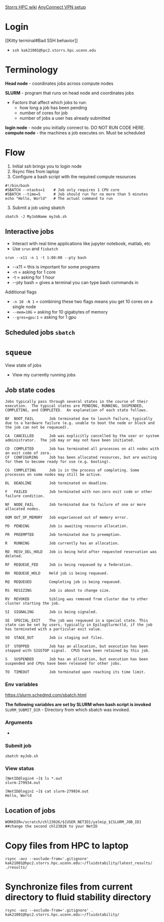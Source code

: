 [Storrs HPC wiki](https://kb.uconn.edu/space/SH/26024084708/Storrs+HPC)
[AnyConnect VPN setup](https://kb.uconn.edu/space/IKB/10907091023/Cisco+AnyConnect+VPN#Red-Hat-Enterprise-Linux-8-Installation-Instructions)

# Login
[[Kitty terminal#Bad SSH behavior]]
- `ssh kak21001@hpc2.storrs.hpc.uconn.edu`
# Terminology
**Head node** - coordinates jobs across compute nodes

**SLURM** - program that runs on head node and coordinates jobs
- Factors that affect which jobs to run:
	- how long a job has been pending
	- number of cores for job
	- number of jobs a user has already submitted

**login node** - node you initially connect to. DO NOT RUN CODE HERE.
**compute node** - the machines a job executes on. Must be scheduled
# Flow
1. Initial ssh brings you to login node
2. Rsync files from laptop
3. Configure a bash script with the required compute resources
```
#!/bin/bash
#SBATCH --ntasks=1    # Job only requires 1 CPU core
#SBATCH --time=5      # Job should run for no more than 5 minutes
echo "Hello, World"   # The actual command to run
```
3. Submit a job using sbatch
```
sbatch -J MyJobName myJob.sh
```
## Interactive jobs
- Interact with real time applications like jupyter notebook, matlab, etc
- Use `srun` and `fisbatch`
```
srun --x11 -n 1 -t 1:00:00 --pty bash
```
- --x11 = this is important for some programs
- -n = asking for 1 core
- -t = asking for 1 hour
- --pty bash = gives a terminal you can type bash commands in

Additional flags
- `-n 10 -N 1` = combining these two flags means you get 10 cores on a single node
- `--mem=10G` = asking for 10 gigabytes of memory
- `--gres=gpu:1` = asking for 1 gpu

## Scheduled jobs `sbatch`

# `squeue`
View state of jobs
- View my currently running jobs

## Job state codes
```
Jobs typically pass through several states in the course of their execution.  The typical states are PENDING, RUNNING, SUSPENDED, COMPLETING, and COMPLETED.  An explanation of each state follows.

BF  BOOT_FAIL       Job terminated due to launch failure, typically due to a hardware failure (e.g. unable to boot the node or block and the job can not be requeued).

CA  CANCELLED       Job was explicitly cancelled by the user or system administrator.  The job may or may not have been initiated.

CD  COMPLETED       Job has terminated all processes on all nodes with an exit code of zero.
CF  CONFIGURING     Job has been allocated resources, but are waiting for them to become ready for use (e.g. booting).

CG  COMPLETING      Job is in the process of completing. Some processes on some nodes may still be active.

DL  DEADLINE        Job terminated on deadline.

F   FAILED          Job terminated with non-zero exit code or other failure condition.

NF  NODE_FAIL       Job terminated due to failure of one or more allocated nodes.

OOM OUT_OF_MEMORY   Job experienced out of memory error.

PD  PENDING         Job is awaiting resource allocation.

PR  PREEMPTED       Job terminated due to preemption.

R   RUNNING         Job currently has an allocation.

RD  RESV_DEL_HOLD   Job is being held after requested reservation was deleted.

RF  REQUEUE_FED     Job is being requeued by a federation.

RH  REQUEUE_HOLD    Held job is being requeued.

RQ  REQUEUED        Completing job is being requeued.

RS  RESIZING        Job is about to change size.

RV  REVOKED         Sibling was removed from cluster due to other cluster starting the job.

SI  SIGNALING       Job is being signaled.

SE  SPECIAL_EXIT    The job was requeued in a special state. This state can be set by users, typically in EpilogSlurmctld, if the job has terminated with a particular exit value.

SO  STAGE_OUT       Job is staging out files.

ST  STOPPED         Job has an allocation, but execution has been stopped with SIGSTOP signal.  CPUS have been retained by this job.

S   SUSPENDED       Job has an allocation, but execution has been suspended and CPUs have been released for other jobs.

TO  TIMEOUT         Job terminated upon reaching its time limit.
```


### Env variables
https://slurm.schedmd.com/sbatch.html

**The following variables are set by SLURM when bash script is invoked**
`SLURM_SUBMIT_DIR` - Directory from which sbatch was invoked. 
### Arguments
- 
### Submit job
```
sbatch myJob.sh
```
### View status
```
[NetID@login4 ~]$ ls *.out
slurm-279934.out

[NetID@login1 ~]$ cat slurm-279934.out 
Hello, World
```

## Location of jobs
```
WORKDIR=/scratch/chl23026/${USER_NETID}/yalmip_${SLURM_JOB_ID} ##change the second chl23026 to your NetID
```
# Copy files from HPC to laptop
```
rsync -avz --exclude-from='.gitignore' kak21001@hpc2.storrs.hpc.uconn.edu:~/fluidstability/latest_results/ ./results/
```
# Synchronize files from current directory to fluid stability directory 
```
rsync -avz --exclude-from='.gitignore' . kak21001@hpc2.storrs.hpc.uconn.edu:~/fluidstability/
```
